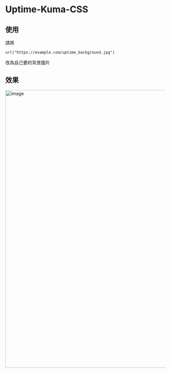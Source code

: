 # Uptime-Kuma-CSS
## 使用
請將
```
url("https://example.com/uptime_background.jpg")
```
改為自己要的背景圖片


## 效果
<img width="1920" height="869" alt="image" src="https://github.com/user-attachments/assets/41ab0fbb-471a-4215-98f9-832b295ca363" />
